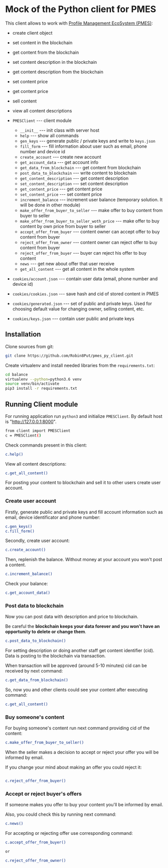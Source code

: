 # Mock of the Python client for PMES

This client allows to work with [Profile Management EcoSystem (PMES)](https://github.com/Robin8Put/pmes):

- create client object
- set content in the blockchain
- get content from the blockchain
- set content description in the blockchain
- get content description from the blockchain
- set content price
- get content price
- sell content
- view all content descriptions

- `PMESClient` --- client module
    - `__init__` --- init class with server host
    - `help` --- show all commands
    - `gen_keys` --- generate public / private keys and write to `keys.json`
    - `fill_form` --- fill information about user such as email, phone number and device id
    - `create_account` --- create new account
    - `get_account_data` --- get account info
    - `get_data_from_blockchain` --- get content from blockchain
    - `post_data_to_blockchain` --- write content to blockchain
    - `get_content_description` --- get content description
    - `set_content_description` --- set content description
    - `get_content_price` --- get content price
    - `set_content_price` --- set content price
    - `increment_balance` --- increment user balance (temporary solution. It will be done in other module)
    - `make_offer_from_buyer_to_seller` --- make offer to buy content from buyer to seller
    - `make_offer_from_buyer_to_seller_woth_price` --- make offer to buy content by own price from buyer to seller
    - `accept_offer_from_buyer` --- content owner can accept offer to buy content from buyer
    - `reject_offer_from_owner` --- content owner can reject offer to buy content from buyer
    - `reject_offer_from_buyer` --- buyer can reject his offer to buy content
    - `news` --- get new about offer that user receive
    - `get_all_content` --- get all content in the whole system
- `cookies/account.json` --- contain user data (email, phone number and device id)
- `cookies/cookies.json` --- save hash and cid of stored content in PMES
- `cookies/generated.json` --- set of public and private keys. Used for choosing default value for changing owner, selling content, etc.
- `cookies/keys.json` --- contain user public and private keys

## Installation

Clone sources from git:

```bash
git clone https://github.com/Robin8Put/pmes_py_client.git
```

Create virtualenv and install needed libraries from the `requirements.txt`:

```bash
cd balance
virtualenv --python=python3.6 venv
source venv/bin/activate
pip3 install -r requirements.txt
```

## Running Client module

For running application run `python3` and initialize `PMESClient`. By default host is "http://127.0.0.1:8000".

```bash
from client import PMESClient
c = PMESClient()
```

Check commands present in this client:

```bash
c.help()
```

View all content descriptions:

```bash
c.get_all_content()
```

For posting your content to blockchain and sell it to other users create user account.

### Create user account

Firstly, generate public and private keys and fill account information such as email, device identificator and phone number:

```bash
c.gen_keys()
c.fill_form()
```

Secondly, create user account:

```bash
c.create_account()
```

Then, replenish the balance. Without money at your account you won't post a content.

```bash
c.increment_balance()
```

Check your balance:

```bash
c.get_account_data()
```

### Post data to blockchain

Now you can post data with description and price to blockchain.

Be careful the **blockchain keeps your data forever and you won't have an opportunity to delete or change them**.

```bash
c.post_data_to_blockchain()
```

For setting description or doing another staff get content identifier (cid). Data is posting to the blockchain via transaction.

When transaction will be approved (around 5-10 minutes) cid can be received by next command:

```bash
c.get_data_from_blockchain()
```

So, now you and other clients could see your content after executing command:

```bash
c.get_all_content()
```

### Buy someone's content

For buying someone's content run next command providing cid of the content:

```bash
c.make_offer_from_buyer_to_seller()
```

When the seller makes a decision to accept or reject your offer you will be informed by email.

If you change your mind about making an offer you could reject it:

```bash

c.reject_offer_from_buyer()
```

### Accept or reject buyer's offers

If someone makes you offer to buy your content you'll be informed by email.

Also, you could check this by running next command:

```bash
c.news()
```

For accepting or rejecting offer use corresponding command: 

```bash
c.accept_offer_from_buyer()

or

c.reject_offer_from_owner()
```
